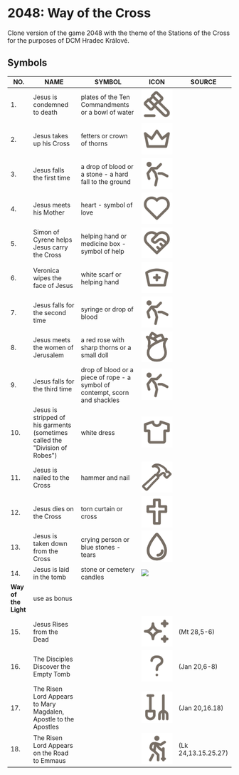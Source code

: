 # 2048: Way of the Cross

Clone version of the game 2048 with the theme of the Stations of the Cross for the purposes of DCM Hradec Králové.

## Symbols

| NO.                  | NAME                                                                         | SYMBOL                                                                      | ICON                   | SOURCE              |
| -------------------- | ---------------------------------------------------------------------------- | --------------------------------------------------------------------------- | ---------------------- | ------------------- |
| 1.                   | Jesus is condemned to death                                                  | plates of the Ten Commandments or a bowl of water                           | ![](icons/dark/01.svg) |
| 2.                   | Jesus takes up his Cross                                                     | fetters or crown of thorns                                                  | ![](icons/dark/02.svg) |
| 3.                   | Jesus falls the first time                                                   | a drop of blood or a stone - a hard fall to the ground                      | ![](icons/dark/03.svg) |
| 4.                   | Jesus meets his Mother                                                       | heart - symbol of love                                                      | ![](icons/dark/04.svg) |
| 5.                   | Simon of Cyrene helps Jesus carry the Cross                                  | helping hand or medicine box - symbol of help                               | ![](icons/dark/05.svg) |
| 6.                   | Veronica wipes the face of Jesus                                             | white scarf or helping hand                                                 | ![](icons/dark/06.svg) |
| 7.                   | Jesus falls for the second time                                              | syringe or drop of blood                                                    | ![](icons/dark/07.svg) |
| 8.                   | Jesus meets the women of Jerusalem                                           | a red rose with sharp thorns or a small doll                                | ![](icons/dark/08.svg) |
| 9.                   | Jesus falls for the third time                                               | drop of blood or a piece of rope - a symbol of contempt, scorn and shackles | ![](icons/dark/09.svg) |
| 10.                  | Jesus is stripped of his garments (sometimes called the "Division of Robes") | white dress                                                                 | ![](icons/dark/10.svg) |
| 11.                  | Jesus is nailed to the Cross                                                 | hammer and nail                                                             | ![](icons/dark/11.svg) |
| 12.                  | Jesus dies on the Cross                                                      | torn curtain or cross                                                       | ![](icons/dark/12.svg) |
| 13.                  | Jesus is taken down from the Cross                                           | crying person or blue stones - tears                                        | ![](icons/dark/13.svg) |
| 14.                  | Jesus is laid in the tomb                                                    | stone or cemetery candles                                                   | ![](icons/dark/14.svg) |
| **Way of the Light** | use as bonus                                                                 |
| 15.                  | Jesus Rises from the Dead                                                    |                                                                             | ![](icons/dark/15.svg) | (Mt 28,5-6)         |
| 16.                  | The Disciples Discover the Empty Tomb                                        |                                                                             | ![](icons/dark/16.svg) | (Jan 20,6-8)        |
| 17.                  | The Risen Lord Appears to Mary Magdalen, Apostle to the Apostles             |                                                                             | ![](icons/dark/17.svg) | (Jan 20,16.18)      |
| 18.                  | The Risen Lord Appears on the Road to Emmaus                                 |                                                                             | ![](icons/dark/18.svg) | (Lk 24,13.15.25.27) |
